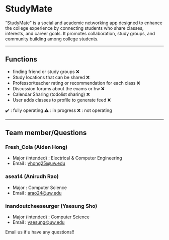 # StudyMate
“StudyMate" is a social and academic networking app designed to enhance the college experience by connecting students who share classes, interests, and career goals. It promotes collaboration, study groups, and community building among college students.

---------------------------------------------------------------------

## Functions

- finding friend or study groups :x:
- Study locations that can be shared :x:
- Professor/teacher rating or recommendation for each class :x:
- Discussion forums about the exams or hw :x:
- Calendar Sharing  (todolist sharing) :x:
- User adds classes to profile to generate feed :x:

:heavy_check_mark: : fully operating
:warning: : in progress
:x: : not operating

---------------------------------------------------------------------


## Team member/Questions

### Fresh_Cola (Aiden Hong)
- Major (intended) : Electrical & Computer Engineering
- Email : yhong25@uw.edu

### asea14 (Anirudh Rao)
- Major : Computer Science
- Email : arao24@uw.edu

### inandoutcheeseurger (Yaesung Sho)
- Major (intended) : Computer Science
- Email : yaesung@uw.edu

Email us if u have any questions!!






